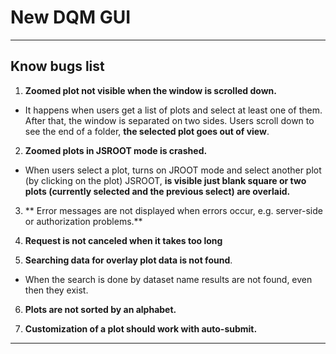 # New DQM GUI 

----
## Know bugs list

1. **Zoomed plot not visible when the window is scrolled down.**
 * It happens when users get a list of plots and select at least one of them. After that, the window is separated on two sides. Users scroll down to see the end of a folder, **the selected plot goes out of view**.

2. **Zoomed plots in JSROOT mode is crashed.**
 * When users select a plot, turns on JROOT mode and select another plot (by clicking on the plot) JSROOT, **is visible just blank square or two plots (currently selected and the previous select) are overlaid.**

3. ** Error messages are not displayed when errors occur, e.g. server-side or authorization problems.**

4.  **Request is not canceled when it takes too long**

5. **Searching data for overlay plot data is not found**.
 * When the search is done by dataset name results are not found, even then they exist. 

6. **Plots are not sorted by an alphabet.**

7. **Customization of a plot should work with auto-submit.**


----
